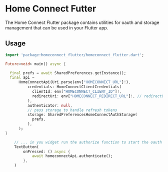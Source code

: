 # Home Connect Futter

The Home Connect Flutter package contains utilities for oauth and
storage management that can be used in your Flutter app.

## Usage

```dart
import 'package:homeconnect_flutter/homeconnect_flutter.dart';

Future<void> main() async {

  final prefs = await SharedPreferences.getInstance();
  final api =
      HomeConnectApi(Uri.parse(env["HOMECONNECT_URL"]!),
          credentials: HomeConnectClientCredentials(
            clientId: env["HOMECONNECT_CLIENT_ID"]!,
            redirectUri: env["HOMECONNECT_REDIRECT_URL"]!, // redirectUrl,
          ),
          authenticator: null,
          // pass storage to handle refresh tokens
          storage: SharedPreferencesHomeConnectAuthStorage(
            prefs,
          ),
      );
}

    // ... in you widget run the authorize function to start the oauth webview flow
    TextButton(
        onPressed: () async {
            await homeconnectApi.authenticate();
        },
    )
```
